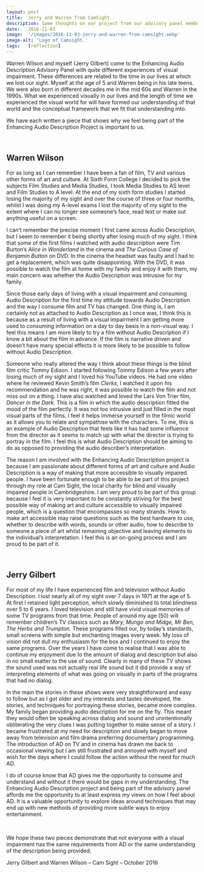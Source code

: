 ```yaml
---
layout: post
title:  Jerry and Warren from CamSight
description: Some thoughts on our project from our advisory panel members, Jerry and Warren from Cam Sight, Cambridge.
date:   2016-11-03
image:  '/images/2016-11-03-jerry-and-warren-from-camsight.webp'
image-alt: 'Logo of Camsight.'
tags:   [reflection]
---
```


Warren Wilson and myself (Jerry Gilbert) come to the Enhancing Audio Description Advisory Panel with quite different experiences of visual impairment. These differences are related to the time in our lives at which we lost our sight.  Myself at the age of 5 and Warren being in his late teens. We were also born in different decades me in the mid 60s and Warren in the 1990s. What we experienced visually in our lives and the length of time we experienced the visual world for will have formed our understanding of that world and the conceptual framework that we fit that understanding into.

We have each written a piece that shows why we feel being part of the Enhancing Audio Description Project is important to us.

<br>

## Warren Wilson
For as long as I can remember I have been a fan of film, TV and various other forms of art and culture. At Sixth Form College I decided to pick the subjects Film Studies and Media Studies, I took Media Studies to AS level and Film Studies to A level. At the end of my sixth form studies I started losing the majority of my sight and over the course of three or four months, whilst I was doing my A-level exams I lost the majority of my sight to the extent where I can no longer see someone’s face, read text or make out anything useful on a screen.

I can’t remember the precise moment I first came across Audio Description, but I seem to remember it being shortly after losing much of my sight. I think that some of the first films I watched with audio description were Tim Burton’s *Alice in Wonderland* in the cinema and *The Curious Case of Benjamin Button* on DVD. In the cinema the headset was faulty and I had to get a replacement, which was quite disappointing. With the DVD, it was possible to watch the film at home with my family and enjoy it with them, my main concern was whether the Audio Description was intrusive for my family.

Since those early days of living with a visual impairment and consuming Audio Description for the first time my attitude towards Audio Description and the way I consume film and TV has changed. One thing is, I am certainly not as attached to Audio Description as I once was, I think this is because as a result of living with a visual impairment I am getting more used to consuming information on a day to day basis in a non-visual way. I feel this means I am more likely to try a film without Audio Description if I know a bit about the film in advance. If the film is narrative driven and doesn’t have many special effects it is more likely to be possible to follow without Audio Description.

Someone who really altered the way I think about these things is the blind film critic Tommy Edison. I started following Tommy Edison a few years after losing much of my sight and I loved his YouTube videos. He had one video where he reviewed Kevin Smith’s film *Clerks*, I watched it upon his recommendation and he was right, it was possible to watch the film and not miss out on a thing. I have also watched and loved the Lars Von Trier film, *Dancer in the Dark*. This is a film in which the audio description fitted the mood of the film perfectly. It was not too intrusive and just filled in the most visual parts of the films, I feel it helps immerse yourself in the filmic world as it allows you to relate and sympathise with the characters. To me, this is an example of Audio Description that feels like it has had some influence from the director as it seems to match up with what the director is trying to portray in the film. I feel this is what Audio Description should be aiming to do as opposed to providing the audio describer’s interpretation.

The reason I am involved with the Enhancing Audio Description project is because I am passionate about different forms of art and culture and Audio Description is a way of making that more accessible to visually impaired people. I have been fortunate enough to be able to be part of this project through my role at Cam Sight, the local charity for blind and visually impaired people in Cambridgeshire. I am very proud to be part of this group because I feel it is very important to be constantly striving for the best possible way of making art and culture accessible to visually impaired people, which is a question that encompasses so many strands. How to make art accessible may raise questions such as the best hardware to use, whether to describe with words, sounds or other audio, how to describe to someone a piece of art whilst remaining objective and leaving elements to the individual’s interpretation. I feel this is an on-going process and I am proud to be part of it.

<br> 

## Jerry Gilbert
For most of my life I have experienced film and television without Audio Description. I lost nearly all of my sight over 7 days in 1971 at the age of 5. At first I retained light perception, which slowly diminished to total blindness over 5 to 6 years. I loved television and still have vivid visual memories of some TV programs from that time. People of around my age (50) will remember children’s TV classics such as *Mary, Mungo and Midge, Mr Ben, The Herbs and Trumpton*. These programs filled our, by today’s standards, small screens with simple but enchanting images every week. My loss of vision did not dull my enthusiasm for the box and I continued to enjoy the same programs. Over the years I have come to realise that I was able to continue my enjoyment due to the amount of dialog and description but also in no small matter to the use of sound. Clearly in many of these TV shows the sound used was not actually real life sound but it did provide a way of interpreting elements of what was going on visually in parts of the programs that had no dialog.

In the main the stories in these shows were very straightforward and easy to follow but as I got older and my interests and tastes developed, the stories, and techniques for portraying these stories, became more complex. My family began providing audio description for me on the fly. This meant they would often be speaking across dialog and sound and unintentionally obliterating the very clues I was putting together to make sense of a story. I became frustrated at my need for description and slowly began to move away from television and film drama preferring documentary programming. The introduction of AD on TV and in cinema has drawn me back to occasional viewing but I am still frustrated and annoyed with myself and wish for the days where I could follow the action without the need for much AD.

I do of course know that AD gives me the opportunity to consume and understand and without it there would be gaps in my understanding. The Enhancing Audio Description project and being part of the advisory panel affords me the opportunity to at least express my views on how I feel about AD. It is a valuable opportunity to explore ideas around techniques that may end up with new methods of providing more subtle ways to enjoy entertainment.

<br>

We hope these two pieces demonstrate that not everyone with a visual impairment has the same requirements from AD or the same understanding of the description being provided.

Jerry Gilbert and Warren Wilson – Cam Sight – October 2016
